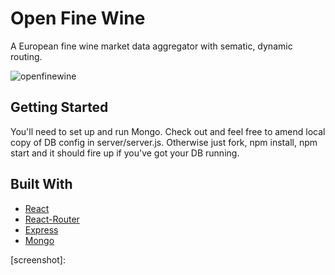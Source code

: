 # Open Fine Wine

A European fine wine market data aggregator with sematic, dynamic routing.

![openfinewine](https://s3.amazonaws.com/poly-screenshots.angel.co/Project/40/622223/fba6ad8ca09400e4ac75687b989c064d-original.png)

## Getting Started

You'll need to set up and run Mongo. Check out and feel free to amend local copy of DB config in server/server.js. Otherwise just fork, npm install, npm start and it should fire up if you've got your DB running.

## Built With

* [React](https://reactjs.org/)
* [React-Router](https://reacttraining.com/react-router/)
* [Express](https://expressjs.com/)
* [Mongo](https://www.mongodb.com/)

[screenshot]: 